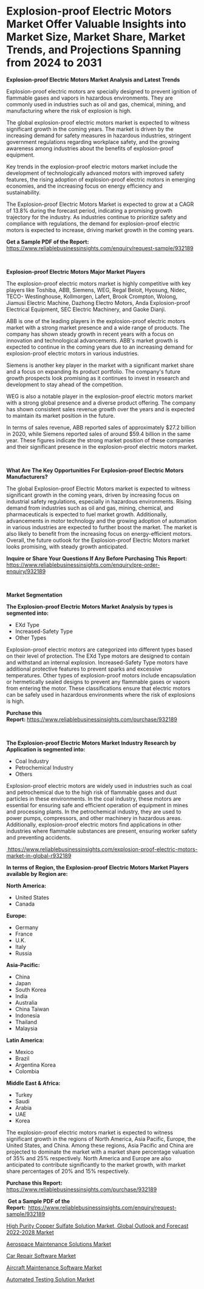 <p><h1>Explosion-proof Electric Motors Market Offer Valuable Insights into Market Size, Market Share, Market Trends, and Projections Spanning from 2024 to 2031</h1></p><p><strong>Explosion-proof Electric Motors Market Analysis and Latest Trends</strong></p>
<p><p>Explosion-proof electric motors are specially designed to prevent ignition of flammable gases and vapors in hazardous environments. They are commonly used in industries such as oil and gas, chemical, mining, and manufacturing where the risk of explosion is high.</p><p>The global explosion-proof electric motors market is expected to witness significant growth in the coming years. The market is driven by the increasing demand for safety measures in hazardous industries, stringent government regulations regarding workplace safety, and the growing awareness among industries about the benefits of explosion-proof equipment.</p><p>Key trends in the explosion-proof electric motors market include the development of technologically advanced motors with improved safety features, the rising adoption of explosion-proof electric motors in emerging economies, and the increasing focus on energy efficiency and sustainability.</p><p>The Explosion-proof Electric Motors Market is expected to grow at a CAGR of 13.8% during the forecast period, indicating a promising growth trajectory for the industry. As industries continue to prioritize safety and compliance with regulations, the demand for explosion-proof electric motors is expected to increase, driving market growth in the coming years.</p></p>
<p><strong>Get a Sample PDF of the Report:&nbsp;</strong> <a href="https://www.reliablebusinessinsights.com/enquiry/request-sample/932189">https://www.reliablebusinessinsights.com/enquiry/request-sample/932189</a></p>
<p>&nbsp;</p>
<p><strong>Explosion-proof Electric Motors Major Market Players</strong></p>
<p><p>The explosion-proof electric motors market is highly competitive with key players like Toshiba, ABB, Siemens, WEG, Regal Beloit, Hyosung, Nidec, TECO- Westinghouse, Kollmorgen, Lafert, Brook Crompton, Wolong, Jiamusi Electric Machine, Dazhong Electro Motors, Anda Explosion-proof Electrical Equipment, SEC Electric Machinery, and Gaoke Dianji.</p><p>ABB is one of the leading players in the explosion-proof electric motors market with a strong market presence and a wide range of products. The company has shown steady growth in recent years with a focus on innovation and technological advancements. ABB's market growth is expected to continue in the coming years due to an increasing demand for explosion-proof electric motors in various industries.</p><p>Siemens is another key player in the market with a significant market share and a focus on expanding its product portfolio. The company's future growth prospects look promising as it continues to invest in research and development to stay ahead of the competition.</p><p>WEG is also a notable player in the explosion-proof electric motors market with a strong global presence and a diverse product offering. The company has shown consistent sales revenue growth over the years and is expected to maintain its market position in the future.</p><p>In terms of sales revenue, ABB reported sales of approximately $27.2 billion in 2020, while Siemens reported sales of around $59.4 billion in the same year. These figures indicate the strong market position of these companies and their significant presence in the explosion-proof electric motors market.</p></p>
<p>&nbsp;</p>
<p><strong>What Are The Key Opportunities For Explosion-proof Electric Motors Manufacturers?</strong></p>
<p><p>The global Explosion-proof Electric Motors market is expected to witness significant growth in the coming years, driven by increasing focus on industrial safety regulations, especially in hazardous environments. Rising demand from industries such as oil and gas, mining, chemical, and pharmaceuticals is expected to fuel market growth. Additionally, advancements in motor technology and the growing adoption of automation in various industries are expected to further boost the market. The market is also likely to benefit from the increasing focus on energy-efficient motors. Overall, the future outlook for the Explosion-proof Electric Motors market looks promising, with steady growth anticipated.</p></p>
<p><strong>Inquire or Share Your Questions If Any Before Purchasing This Report:</strong> <a href="https://www.reliablebusinessinsights.com/enquiry/pre-order-enquiry/932189">https://www.reliablebusinessinsights.com/enquiry/pre-order-enquiry/932189</a></p>
<p>&nbsp;</p>
<p><strong>Market Segmentation</strong></p>
<p><strong>The Explosion-proof Electric Motors Market Analysis by types is segmented into:</strong></p>
<p><ul><li>EXd Type</li><li>Increased-Safety Type</li><li>Other Types</li></ul></p>
<p><p>Explosion-proof electric motors are categorized into different types based on their level of protection. The EXd Type motors are designed to contain and withstand an internal explosion. Increased-Safety Type motors have additional protective features to prevent sparks and excessive temperatures. Other types of explosion-proof motors include encapsulation or hermetically sealed designs to prevent any flammable gases or vapors from entering the motor. These classifications ensure that electric motors can be safely used in hazardous environments where the risk of explosions is high.</p></p>
<p><strong>Purchase this Report:&nbsp;</strong><a href="https://www.reliablebusinessinsights.com/purchase/932189">https://www.reliablebusinessinsights.com/purchase/932189</a></p>
<p>&nbsp;</p>
<p><strong>The Explosion-proof Electric Motors Market Industry Research by Application is segmented into:</strong></p>
<p><ul><li>Coal Industry</li><li>Petrochemical Industry</li><li>Others</li></ul></p>
<p><p>Explosion-proof electric motors are widely used in industries such as coal and petrochemical due to the high risk of flammable gases and dust particles in these environments. In the coal industry, these motors are essential for ensuring safe and efficient operation of equipment in mines and processing plants. In the petrochemical industry, they are used to power pumps, compressors, and other machinery in hazardous areas. Additionally, explosion-proof electric motors find applications in other industries where flammable substances are present, ensuring worker safety and preventing accidents.</p></p>
<p><a href="https://www.reliablebusinessinsights.com/explosion-proof-electric-motors-market-in-global-r932189">&nbsp;https://www.reliablebusinessinsights.com/explosion-proof-electric-motors-market-in-global-r932189</a></p>
<p><strong>In terms of Region, the Explosion-proof Electric Motors Market Players available by Region are:</strong></p>
<p>
    <p> <strong> North America: </strong>
        <ul>
            <li>United States</li>
            <li>Canada</li>
        </ul>
        </p> 
    <p> <strong> Europe: </strong>
        <ul>
            <li>Germany</li>
            <li>France</li>
            <li>U.K.</li>
            <li>Italy</li>
            <li>Russia</li>
        </ul>
        </p> 
    <p> <strong> Asia-Pacific: </strong>
        <ul>
            <li>China</li>
            <li>Japan</li>
            <li>South Korea</li>
            <li>India</li>
            <li>Australia</li>
            <li>China Taiwan</li>
            <li>Indonesia</li>
            <li>Thailand</li>
            <li>Malaysia</li>
        </ul>
        </p> 
    <p> <strong> Latin America: </strong>
        <ul>
            <li>Mexico</li>
            <li>Brazil</li>
            <li>Argentina Korea</li>
            <li>Colombia</li>
        </ul>
        </p> 
    <p> <strong> Middle East & Africa: </strong>
        <ul>
            <li>Turkey</li>
            <li>Saudi</li>
            <li>Arabia</li>
            <li>UAE</li>
            <li>Korea</li>
        </ul>
    </p>
    </p>
<p><p>The explosion-proof electric motors market is expected to witness significant growth in the regions of North America, Asia Pacific, Europe, the United States, and China. Among these regions, Asia Pacific and China are projected to dominate the market with a market share percentage valuation of 35% and 25% respectively. North America and Europe are also anticipated to contribute significantly to the market growth, with market share percentages of 20% and 15% respectively.</p></p>
<p><strong>Purchase this Report: </strong><a href="https://www.reliablebusinessinsights.com/purchase/932189">https://www.reliablebusinessinsights.com/purchase/932189</a></p>
<p>&nbsp;<strong>Get a Sample PDF of the Report:&nbsp;&nbsp;</strong><a href="https://www.reliablebusinessinsights.com/enquiry/request-sample/932189">https://www.reliablebusinessinsights.com/enquiry/request-sample/932189</a></p>
<p><strong></strong></p>
<p><p><a href="https://issuu.com/reportprime-2/docs/high-purity-copper-sulfate-solution_fd056b415ad400">High Purity Copper Sulfate Solution Market, Global Outlook and Forecast 2022-2028 Market</a></p><p><a href="https://medium.com/@tavaresauer/aerospace-maintenance-solutions-market-research-report-includes-analysis-on-market-size-share-and-b307c6e6ada6">Aerospace Maintenance Solutions Market</a></p><p><a href="https://medium.com/@elenorkiehn_40655/car-repair-software-market-2024-2031-industry-insights-and-investment-opportunities-330fc392fdc4">Car Repair Software Market</a></p><p><a href="https://medium.com/@tavaresauer/aircraft-maintenance-software-market-outlook-complete-industry-analysis-2024-to-2031-f5b8e62b3107?postPublishedType=initial">Aircraft Maintenance Software Market</a></p><p><a href="https://medium.com/@elenorkiehn_40655/automated-testing-solution-market-forecast-global-market-trends-and-analysis-from-2024-to-2031-a661dd0d6499">Automated Testing Solution Market</a></p></p>